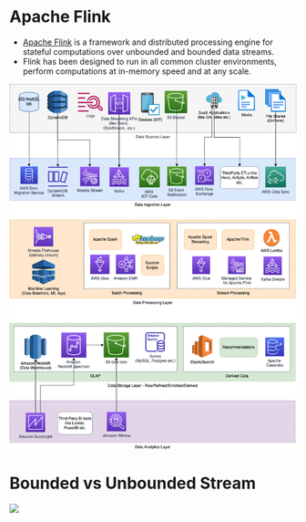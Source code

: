 # Apache Flink
- [Apache Flink](https://flink.apache.org/what-is-flink/flink-architecture/) is a framework and distributed processing engine for stateful computations over unbounded and bounded data streams. 
- Flink has been designed to run in all common cluster environments, perform computations at in-memory speed and at any scale.

![](../../../2_AWSComponents/AWS-Data-Architecture-ETL-OLTP-OLAP-DataLake.png)

# Bounded vs Unbounded Stream

![](https://flink.apache.org/img/bounded-unbounded.png)